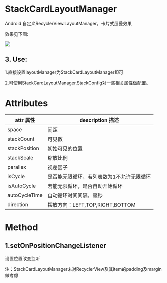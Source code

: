 # StackCardLayoutManager
Android 自定义RecyclerView.LayoutManager，卡片式层叠效果

效果见下图:

![](https://github.com/biansemao/StackCardLayoutManager/blob/master/GIF.gif)

## 3. Use:
1.直接设置layoutManager为StackCardLayoutManager即可

2.可使用StackCardLayoutManager.StackConfig对一些相关属性做配置。
# Attributes
| attr 属性 | description 描述 |
|-----------|-----------------|
| space | 间距 |
| stackCount | 可见数 |
| stackPosition | 初始可见的位置 |
| stackScale | 缩放比例 |
| parallex | 视差因子 |
| isCycle | 是否能无限循环，若列表数为1不允许无限循环 |
| isAutoCycle | 若能无限循环，是否自动开始循环 |
| autoCycleTime | 自动循环时间间隔，毫秒 |
| direction | 摆放方向：LEFT,TOP,RIGHT,BOTTOM |
# Method
## 1.setOnPositionChangeListener
设置位置改变监听

注：StackCardLayoutManager未对RecyclerView及其item的padding及margin做考虑

